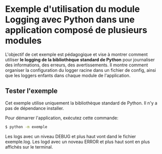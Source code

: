 # Exemple d'utilisation du module Logging avec Python dans une application composé de plusieurs modules 

L'objectif de cet exemple est pédagogique et vise à montrer comment utiliser **le logging de la bibliothèque standard de Python** pour journaliser des informations, des erreurs, des avertissements. Il montre comment organiser la configuration du logger racine dans un fichier de config, ainsi que les loggers enfants dans chaque module de l'application. 

## Tester l'exemple

Cet exemple utilise uniquement la bibliothèque standard de Python. Il n'y a pas de dépendance installer.

Pour démarrer l'application, exécutez cette commande:
```bash
$ python -m exemple
```

Les logs avec un niveau DEBUG et plus haut vont dand le fichier exemple.log.
Les logd avec un noveau ERROR et plus haut sont en plus affichés sur le terminal.

